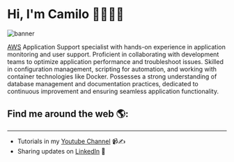 # Hi, I'm Camilo 👋👨🏻‍💻

![banner]([https://media.licdn.com/dms/image/D4E16AQGBUdEXEP6xOA/profile-displaybackgroundimage-shrink_350_1400/0/1723224601552?e=1728518400&v=beta&t=qHEhBpPD9icebslYcy6NbvtDkmAfJ1Ku-Ke9Nsm84ZQ](https://media.licdn.com/dms/image/v2/D4E16AQF4dm5Hiwz92w/profile-displaybackgroundimage-shrink_350_1400/profile-displaybackgroundimage-shrink_350_1400/0/1725120840629?e=1730937600&v=beta&t=o_IF8N1PnP_nINXcDWDq9W4D_Xi19Lj2_i8v-D8Gc6o))

[AWS](https://aws.amazon.com/) Application Support specialist with hands-on experience in application monitoring and user support. Proficient in collaborating with development teams to optimize application performance and troubleshoot issues. Skilled in configuration management, scripting for automation, and working with container technologies like Docker. Possesses a strong understanding of database management and documentation practices, dedicated to continuous improvement and ensuring seamless application functionality.

## Find me around the web 🌎:
---
- Tutorials in my [Youtube Channel](https://www.youtube.com/@camilomoreno10) 📹✍️
- Sharing updates on [LinkedIn](https://www.linkedin.com/in/camp1003/) 💼
<!--
**camilomoreno07/camilomoreno07** is a ✨ _special_ ✨ repository because its `README.md` (this file) appears on your GitHub profile.

Here are some ideas to get you started:

- 🔭 I’m currently working on ...
- 🌱 I’m currently learning ...
- 👯 I’m looking to collaborate on ...
- 🤔 I’m looking for help with ...
- 💬 Ask me about ...
- 📫 How to reach me: ...
- 😄 Pronouns: ...
- ⚡ Fun fact: ...
-->
